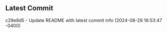 
## Latest Commit
c29e8d5 - Update README with latest commit info (2024-08-29 16:53:47 -0400) <Yunxi-Zhou>
